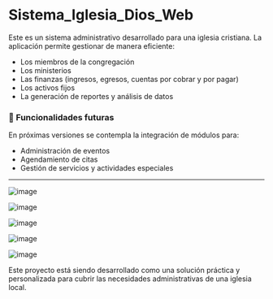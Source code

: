 # Sistema_Iglesia_Dios_Web

Este es un sistema administrativo desarrollado para una iglesia cristiana. La aplicación permite gestionar de manera eficiente:

- Los miembros de la congregación  
- Los ministerios  
- Las finanzas (ingresos, egresos, cuentas por cobrar y por pagar)  
- Los activos fijos  
- La generación de reportes y análisis de datos

### 🔄 Funcionalidades futuras
En próximas versiones se contempla la integración de módulos para:

- Administración de eventos
- Agendamiento de citas
- Gestión de servicios y actividades especiales

---
![image](https://github.com/user-attachments/assets/a7f49efa-129d-4d1e-9812-f90b30deb391)

![image](https://github.com/user-attachments/assets/6c677ac5-ce2e-44f3-bd87-c2f6424add5c)

![image](https://github.com/user-attachments/assets/5d624636-8bb2-4ef6-a2f3-a3621ba3422f)

![image](https://github.com/user-attachments/assets/f6122ec0-14f7-4ad3-9cad-24a26b89d630)

![image](https://github.com/user-attachments/assets/a6a739f1-409d-4b4e-b2f7-1ea594995ee4)



Este proyecto está siendo desarrollado como una solución práctica y personalizada para cubrir las necesidades administrativas de una iglesia local.
